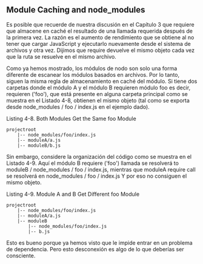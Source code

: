 ## Module Caching and node_modules

Es posible que recuerde de nuestra discusión en el Capítulo 3 que requiere 
que almacene en caché el resultado de una llamada requerida después de la primera vez.
La razón es el aumento de rendimiento que se obtiene al no 
tener que cargar JavaScript y ejecutarlo nuevamente desde el sistema de archivos
y otra vez. Dijimos que require devuelve el mismo objeto cada vez que la ruta se resuelve en el mismo archivo.

Como ya hemos mostrado, los módulos de nodo son solo una 
forma diferente de escanear los módulos basados ​​en archivos. Por lo tanto,
siguen la misma regla de almacenamiento en caché del módulo. 
Si tiene dos carpetas donde el módulo A y el módulo B requieren módulo foo
es decir, requieren ('foo'), que está presente en alguna carpeta principal 
como se muestra en el Listado 4-8, obtienen el mismo objeto
(tal como se exporta desde node_modules / foo / index.js en el ejemplo dado).

Listing 4-8. Both Modules Get the Same foo Module

```
projectroot
    |-- node_modules/foo/index.js
    |-- moduleA/a.js
    |-- moduleB/b.js
```

Sin embargo, considere la organización del código como se muestra 
en el Listado 4-9. Aquí el módulo B requiere ('foo') llamada se resolverá
to moduleB / node_modules / foo / index.js, mientras 
que moduleA require call se resolverá en node_modules / foo / index.js
Y por eso no consiguen el mismo objeto.

Listing 4-9. Module A and B Get Different foo Module

```
projectroot
    |-- node_modules/foo/index.js
    |-- moduleA/a.js
    |-- moduleB
        |-- node_modules/foo/index.js
        |-- b.js
```
Esto es bueno porque ya hemos visto que le impide entrar en un problema de dependencia. Pero esto
desconexión es algo de lo que deberías ser consciente.